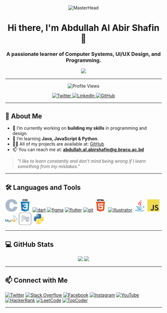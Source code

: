 <div align="center">
  <img src="https://i.pinimg.com/originals/37/75/11/37751162cba905651c93d8e9674e35a3.gif" alt="MasterHead" width="600"/>
</div>

<h1 align="center">Hi there, I'm Abdullah Al Abir Shafin 👋</h1>
<h3 align="center">A passionate learner of Computer Systems, UI/UX Design, and Programming.</h3>

<div align="center">
  <img src="https://i.pinimg.com/originals/c9/0f/3d/c90f3d8ac1fb282c5841159a53bd4bfb.gif" width="400" />
</div>

---

<p align="center">
  <img src="https://komarev.com/ghpvc/?username=abirshafin&label=Profile%20views&color=0e75b6&style=flat" alt="Profile Views" />
</p>

<p align="center">
  <a href="https://twitter.com/shafin141" target="_blank">
    <img src="https://img.shields.io/twitter/follow/shafin141?logo=twitter&style=for-the-badge" alt="Twitter" />
  </a>
  <a href="https://www.linkedin.com/in/abdullah-al-abir-shafin/" target="_blank">
    <img src="https://img.shields.io/badge/LinkedIn-Abdullah%20Al%20Abir%20Shafin-blue?style=for-the-badge&logo=linkedin" alt="LinkedIn" />
  </a>
  <a href="https://github.com/AbirShafin" target="_blank">
    <img src="https://img.shields.io/badge/GitHub-AbirShafin-black?style=for-the-badge&logo=github" alt="GitHub" />
  </a>
</p>

---

## 🌱 About Me
- 🔭 I’m currently working on **building my skills** in programming and design.  
- 🌱 I’m learning **Java, JavaScript & Python**.  
- 👨‍💻 All of my projects are available at: [GitHub](https://github.com/AbirShafin)  
- 📫 You can reach me at: **abdullah.al.abirshafin@g.bracu.ac.bd**  

> *"I like to learn constantly and don’t mind being wrong if I learn something from my mistakes."*

---

## 🛠️ Languages and Tools
<p align="left">
  <a href="https://www.cprogramming.com/" target="_blank"><img src="https://raw.githubusercontent.com/devicons/devicon/master/icons/c/c-original.svg" alt="c" width="40" height="40"/></a>
  <a href="https://www.w3schools.com/css/" target="_blank"><img src="https://raw.githubusercontent.com/devicons/devicon/master/icons/css3/css3-original-wordmark.svg" alt="css3" width="40" height="40"/></a>
  <a href="https://dart.dev" target="_blank"><img src="https://www.vectorlogo.zone/logos/dartlang/dartlang-icon.svg" alt="dart" width="40" height="40"/></a>
  <a href="https://www.figma.com/" target="_blank"><img src="https://www.vectorlogo.zone/logos/figma/figma-icon.svg" alt="figma" width="40" height="40"/></a>
  <a href="https://flutter.dev" target="_blank"><img src="https://www.vectorlogo.zone/logos/flutterio/flutterio-icon.svg" alt="flutter" width="40" height="40"/></a>
  <a href="https://git-scm.com/" target="_blank"><img src="https://www.vectorlogo.zone/logos/git-scm/git-scm-icon.svg" alt="git" width="40" height="40"/></a>
  <a href="https://www.w3.org/html/" target="_blank"><img src="https://raw.githubusercontent.com/devicons/devicon/master/icons/html5/html5-original-wordmark.svg" alt="html5" width="40" height="40"/></a>
  <a href="https://www.adobe.com/products/illustrator.html" target="_blank"><img src="https://www.vectorlogo.zone/logos/adobe_illustrator/adobe_illustrator-icon.svg" alt="illustrator" width="40" height="40"/></a>
  <a href="https://www.java.com" target="_blank"><img src="https://raw.githubusercontent.com/devicons/devicon/master/icons/java/java-original.svg" alt="java" width="40" height="40"/></a>
  <a href="https://developer.mozilla.org/en-US/docs/Web/JavaScript" target="_blank"><img src="https://raw.githubusercontent.com/devicons/devicon/master/icons/javascript/javascript-original.svg" alt="javascript" width="40" height="40"/></a>
  <a href="https://www.mysql.com/" target="_blank"><img src="https://raw.githubusercontent.com/devicons/devicon/master/icons/mysql/mysql-original-wordmark.svg" alt="mysql" width="40" height="40"/></a>
  <a href="https://www.photoshop.com/" target="_blank"><img src="https://raw.githubusercontent.com/devicons/devicon/master/icons/photoshop/photoshop-line.svg" alt="photoshop" width="40" height="40"/></a>
  <a href="https://www.python.org" target="_blank"><img src="https://raw.githubusercontent.com/devicons/devicon/master/icons/python/python-original.svg" alt="python" width="40" height="40"/></a>
</p>

---

## 💻 GitHub Stats
<div align="center">
  <img height="150em" src="https://github-readme-stats.vercel.app/api?username=AbirShafin&show_icons=true&theme=radical" />
  <img height="150em" src="https://github-readme-stats.vercel.app/api/top-langs/?username=AbirShafin&layout=compact&theme=radical" />
</div>

---

## 📫 Connect with Me
<p align="left">
  <a href="https://x.com/shafin141" target="_blank"><img src="https://raw.githubusercontent.com/rahuldkjain/github-profile-readme-generator/master/src/images/icons/Social/twitter.svg" alt="Twitter" width="30" height="30"/></a>
  <a href="https://stackoverflow.com/users/29851180/abdullah-al-abir-shafin" target="_blank"><img src="https://raw.githubusercontent.com/rahuldkjain/github-profile-readme-generator/master/src/images/icons/Social/stack-overflow.svg" alt="Stack Overflow" width="30" height="30"/></a>
  <a href="https://www.facebook.com/shafin141" target="_blank"><img src="https://raw.githubusercontent.com/rahuldkjain/github-profile-readme-generator/master/src/images/icons/Social/facebook.svg" alt="Facebook" width="30" height="30"/></a>
  <a href="https://www.instagram.com/shafin_141/" target="_blank"><img src="https://raw.githubusercontent.com/rahuldkjain/github-profile-readme-generator/master/src/images/icons/Social/instagram.svg" alt="Instagram" width="30" height="30"/></a>
  <a href="https://www.youtube.com/channel/UCKova93bc5habyrs-yxgdlw" target="_blank"><img src="https://raw.githubusercontent.com/rahuldkjain/github-profile-readme-generator/master/src/images/icons/Social/youtube.svg" alt="YouTube" width="30" height="30"/></a>
  <a href="https://www.hackerrank.com/abdullah_al_abi1" target="_blank"><img src="https://raw.githubusercontent.com/rahuldkjain/github-profile-readme-generator/master/src/images/icons/Social/hackerrank.svg" alt="HackerRank" width="30" height="30"/></a>
  <a href="https://leetcode.com/u/shafin141/" target="_blank"><img src="https://raw.githubusercontent.com/rahuldkjain/github-profile-readme-generator/master/src/images/icons/Social/leet-code.svg" alt="LeetCode" width="30" height="30"/></a>
  <a href="https://www.topcoder.com/members/shafin141" target="_blank"><img src="https://raw.githubusercontent.com/rahuldkjain/github-profile-readme-generator/master/src/images/icons/Social/topcoder.svg" alt="TopCoder" width="30" height="30"/></a>
</p>

---
